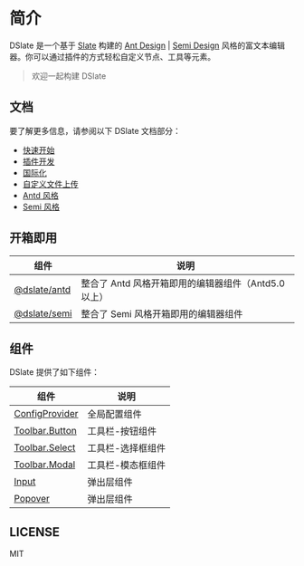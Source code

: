 # 简介

DSlate 是一个基于 [Slate](https://github.com/ianstormtaylor/slate) 构建的 [Ant Design](https://github.com/ant-design/ant-design/) | [Semi Design](https://github.com/DouyinFE/semi-design) 风格的富文本编辑器。你可以通过插件的方式轻松自定义节点、工具等元素。

> 欢迎一起构建 DSlate

## 文档

要了解更多信息，请参阅以下 DSlate 文档部分：

- [快速开始](https://rojer95.github.io/dslate/getting-started)
- [插件开发](https://rojer95.github.io/dslate/getting-started/plugin)
- [国际化](https://rojer95.github.io/dslate/getting-started/locale)
- [自定义文件上传](https://rojer95.github.io/dslate/getting-started/upload)
- [Antd 风格](https://rojer95.github.io/dslate/getting-started/antd)
- [Semi 风格](https://rojer95.github.io/dslate/getting-started/semi)

## 开箱即用

| 组件                                                       | 说明                                                 |
| ---------------------------------------------------------- | ---------------------------------------------------- |
| [@dslate/antd](https://www.npmjs.com/package/@dslate/antd) | 整合了 Antd 风格开箱即用的编辑器组件（Antd5.0 以上） |
| [@dslate/semi](https://www.npmjs.com/package/@dslate/semi) | 整合了 Semi 风格开箱即用的编辑器组件                 |

## 组件

DSlate 提供了如下组件：

| 组件                                                                         | 说明              |
| ---------------------------------------------------------------------------- | ----------------- |
| [ConfigProvider](https://rojer95.github.io/dslate/components/config)         | 全局配置组件      |
| [Toolbar.Button](https://rojer95.github.io/dslate/components/toolbar-button) | 工具栏-按钮组件   |
| [Toolbar.Select](https://rojer95.github.io/dslate/components/toolbar-select) | 工具栏-选择框组件 |
| [Toolbar.Modal](https://rojer95.github.io/dslate/components/toolbar-modal)   | 工具栏-模态框组件 |
| [Input](https://rojer95.github.io/dslate/components/input)                   | 弹出层组件        |
| [Popover](https://rojer95.github.io/dslate/components/popover)               | 弹出层组件        |

## LICENSE

MIT
